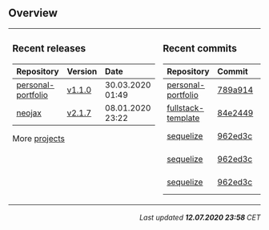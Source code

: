 ## Overview

<table><tr><td valign="top">

### Recent releases

<!-- recent_releases starts -->

| Repository | Version | Date |
| :- | :- | :- |
| [personal-portfolio](https://github.com/Keimeno/personal-portfolio) | [v1.1.0](https://github.com/Keimeno/personal-portfolio/releases/tag/v1.1.0) | 30.03.2020 01:49 |
| [neojax](https://github.com/Keimeno/neojax) | [v2.1.7](https://github.com/Keimeno/neojax/releases/tag/v2.1.7) | 08.01.2020 23:22 |
<!-- recent_releases ends -->

More [projects](https://github.com/Keimeno?tab=repositories)

</td><td valign="top">

### Recent commits

<!-- recent_commits starts -->

| Repository | Commit | Date |
| :- | :- | :- |      
| [personal-portfolio](https://github.com/Keimeno/personal-portfolio) | [789a914](https://github.com/Keimeno/personal-portfolio/commit/789a914c07f1db2cc8d8457568a2a372fbc660a5) | 30.03.2020 01:43 |
| [fullstack-template](https://github.com/LuminuNET/fullstack-template) | [84e2449](https://github.com/LuminuNET/fullstack-template/commit/84e2449b9993f445e98fc4a88dc5a3df4645bf9d) | 30.01.2020 15:36 |
| [sequelize](https://github.com/sequelize/sequelize) | [962ed3c](https://github.com/sequelize/sequelize/commit/962ed3ca66725e8eef2773e958d8c67a9ed5ce9a) | 26.06.2020 10:20 |
| [sequelize](https://github.com/sequelize/sequelize) | [962ed3c](https://github.com/sequelize/sequelize/commit/962ed3ca66725e8eef2773e958d8c67a9ed5ce9a) | 26.06.2020 10:20 |
| [sequelize](https://github.com/sequelize/sequelize) | [962ed3c](https://github.com/sequelize/sequelize/commit/962ed3ca66725e8eef2773e958d8c67a9ed5ce9a) | 26.06.2020 10:20 |
<!-- recent_commits ends -->

</td></tr></table>

<p style="text-align: right; font-style: italic;">
Last updated 
<b>
<!-- last_updated starts -->
12.07.2020 23:58
<!-- last_updated ends -->
</b>
CET
</p>
